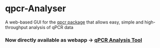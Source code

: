 # qpcr-Analyser
A web-based GUI for the <a href = "https://github.com/NoahHenrikKleinschmidt/qpcr.git">qpcr package</a> that allows easy, simple and high-throughput analysis of qPCR data

### Now directly available as webapp -> <a href = "https://share.streamlit.io/noahhenrikkleinschmidt/qpcr-analyser/main/main.py"> qPCR Analysis Tool </a>
